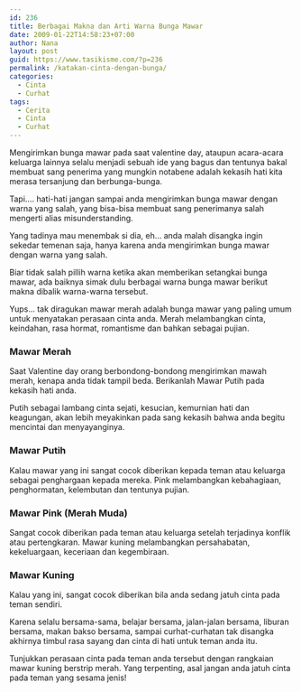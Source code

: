 ```yaml
---
id: 236
title: Berbagai Makna dan Arti Warna Bunga Mawar
date: 2009-01-22T14:58:23+07:00
author: Nana
layout: post
guid: https://www.tasikisme.com/?p=236
permalink: /katakan-cinta-dengan-bunga/
categories:
  - Cinta
  - Curhat
tags:
  - Cerita
  - Cinta
  - Curhat
---
```

Mengirimkan bunga mawar pada saat valentine day, ataupun acara-acara keluarga lainnya selalu menjadi sebuah ide yang bagus dan tentunya bakal membuat sang penerima yang mungkin notabene adalah kekasih hati kita merasa tersanjung dan berbunga-bunga.

Tapi…. hati-hati jangan sampai anda mengirimkan bunga mawar dengan warna yang salah, yang bisa-bisa membuat sang penerimanya salah mengerti alias misunderstanding.

Yang tadinya mau menembak si dia, eh… anda malah disangka ingin sekedar temenan saja, hanya karena anda mengirimkan bunga mawar dengan warna yang salah.

Biar tidak salah pillih warna ketika akan memberikan setangkai bunga mawar, ada baiknya simak dulu berbagai warna bunga mawar berikut makna dibalik warna-warna tersebut.

Yups… tak diragukan mawar merah adalah bunga mawar yang paling umum untuk menyatakan perasaan cinta anda. Merah melambangkan cinta, keindahan, rasa hormat, romantisme dan bahkan sebagai pujian.

### Mawar Merah

Saat Valentine day orang berbondong-bondong mengirimkan mawah merah, kenapa anda tidak tampil beda. Berikanlah Mawar Putih pada kekasih hati anda.

Putih sebagai lambang cinta sejati, kesucian, kemurnian hati dan keagungan, akan lebih meyakinkan pada sang kekasih bahwa anda begitu mencintai dan menyayanginya.

### Mawar Putih

Kalau mawar yang ini sangat cocok diberikan kepada teman atau keluarga sebagai penghargaan kepada mereka. Pink melambangkan kebahagiaan, penghormatan, kelembutan dan tentunya pujian.

### Mawar Pink (Merah Muda)

Sangat cocok diberikan pada teman atau keluarga setelah terjadinya konflik atau pertengkaran. Mawar kuning melambangkan persahabatan, kekeluargaan, keceriaan dan kegembiraan.

### Mawar Kuning

Kalau yang ini, sangat cocok diberikan bila anda sedang jatuh cinta pada teman sendiri.

Karena selalu bersama-sama, belajar bersama, jalan-jalan bersama, liburan bersama, makan bakso bersama, sampai curhat-curhatan tak disangka akhirnya timbul rasa sayang dan cinta di hati untuk teman anda itu.

Tunjukkan perasaan cinta pada teman anda tersebut dengan rangkaian mawar kuning berstrip merah. Yang terpenting, asal jangan anda jatuh cinta pada teman yang sesama jenis!

&nbsp;